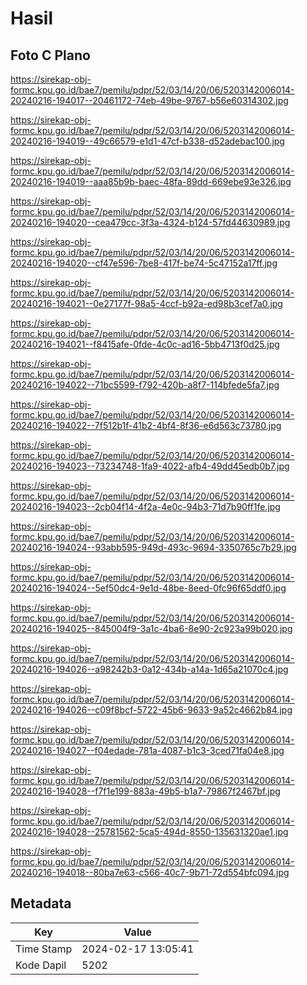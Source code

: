# Hasil

## Foto C Plano

https://sirekap-obj-formc.kpu.go.id/bae7/pemilu/pdpr/52/03/14/20/06/5203142006014-20240216-194017--20461172-74eb-49be-9767-b56e60314302.jpg

https://sirekap-obj-formc.kpu.go.id/bae7/pemilu/pdpr/52/03/14/20/06/5203142006014-20240216-194019--49c66579-e1d1-47cf-b338-d52adebac100.jpg

https://sirekap-obj-formc.kpu.go.id/bae7/pemilu/pdpr/52/03/14/20/06/5203142006014-20240216-194019--aaa85b9b-baec-48fa-89dd-669ebe93e326.jpg

https://sirekap-obj-formc.kpu.go.id/bae7/pemilu/pdpr/52/03/14/20/06/5203142006014-20240216-194020--cea479cc-3f3a-4324-b124-57fd44630989.jpg

https://sirekap-obj-formc.kpu.go.id/bae7/pemilu/pdpr/52/03/14/20/06/5203142006014-20240216-194020--cf47e596-7be8-417f-be74-5c47152a17ff.jpg

https://sirekap-obj-formc.kpu.go.id/bae7/pemilu/pdpr/52/03/14/20/06/5203142006014-20240216-194021--0e27177f-98a5-4ccf-b92a-ed98b3cef7a0.jpg

https://sirekap-obj-formc.kpu.go.id/bae7/pemilu/pdpr/52/03/14/20/06/5203142006014-20240216-194021--f8415afe-0fde-4c0c-ad16-5bb4713f0d25.jpg

https://sirekap-obj-formc.kpu.go.id/bae7/pemilu/pdpr/52/03/14/20/06/5203142006014-20240216-194022--71bc5599-f792-420b-a8f7-114bfede5fa7.jpg

https://sirekap-obj-formc.kpu.go.id/bae7/pemilu/pdpr/52/03/14/20/06/5203142006014-20240216-194022--7f512b1f-41b2-4bf4-8f36-e6d563c73780.jpg

https://sirekap-obj-formc.kpu.go.id/bae7/pemilu/pdpr/52/03/14/20/06/5203142006014-20240216-194023--73234748-1fa9-4022-afb4-49dd45edb0b7.jpg

https://sirekap-obj-formc.kpu.go.id/bae7/pemilu/pdpr/52/03/14/20/06/5203142006014-20240216-194023--2cb04f14-4f2a-4e0c-94b3-71d7b90ff1fe.jpg

https://sirekap-obj-formc.kpu.go.id/bae7/pemilu/pdpr/52/03/14/20/06/5203142006014-20240216-194024--93abb595-949d-493c-9694-3350765c7b29.jpg

https://sirekap-obj-formc.kpu.go.id/bae7/pemilu/pdpr/52/03/14/20/06/5203142006014-20240216-194024--5ef50dc4-9e1d-48be-8eed-0fc96f65ddf0.jpg

https://sirekap-obj-formc.kpu.go.id/bae7/pemilu/pdpr/52/03/14/20/06/5203142006014-20240216-194025--845004f9-3a1c-4ba6-8e90-2c923a99b020.jpg

https://sirekap-obj-formc.kpu.go.id/bae7/pemilu/pdpr/52/03/14/20/06/5203142006014-20240216-194026--a98242b3-0a12-434b-a14a-1d65a21070c4.jpg

https://sirekap-obj-formc.kpu.go.id/bae7/pemilu/pdpr/52/03/14/20/06/5203142006014-20240216-194026--c09f8bcf-5722-45b6-9633-9a52c4662b84.jpg

https://sirekap-obj-formc.kpu.go.id/bae7/pemilu/pdpr/52/03/14/20/06/5203142006014-20240216-194027--f04edade-781a-4087-b1c3-3ced71fa04e8.jpg

https://sirekap-obj-formc.kpu.go.id/bae7/pemilu/pdpr/52/03/14/20/06/5203142006014-20240216-194028--f7f1e199-883a-49b5-b1a7-79867f2467bf.jpg

https://sirekap-obj-formc.kpu.go.id/bae7/pemilu/pdpr/52/03/14/20/06/5203142006014-20240216-194028--25781562-5ca5-494d-8550-135631320ae1.jpg

https://sirekap-obj-formc.kpu.go.id/bae7/pemilu/pdpr/52/03/14/20/06/5203142006014-20240216-194018--80ba7e63-c566-40c7-9b71-72d554bfc094.jpg


## Metadata

| Key        | Value               |
| ---------- | ------------------- |
| Time Stamp | 2024-02-17 13:05:41 |
| Kode Dapil | 5202                |



